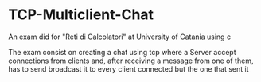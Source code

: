 # TCP-Multiclient-Chat
An exam did for "Reti di Calcolatori" at University of Catania using c

The exam consist on creating a chat using tcp where a Server accept connections from clients and, after receiving a message from one of them, has to send broadcast it
to every client connected but the one that sent it
